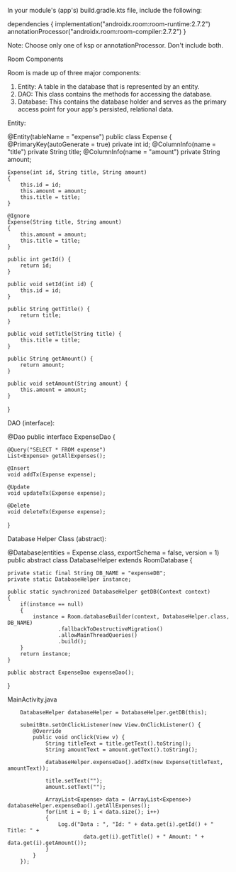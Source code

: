 In your module's (app's) build.gradle.kts file, include the following:

dependencies {
    implementation("androidx.room:room-runtime:2.7.2")
    annotationProcessor("androidx.room:room-compiler:2.7.2")
}

Note: Choose only one of ksp or annotationProcessor. Don't include both.

Room Components

Room is made up of three major components:

1.  Entity: A table in the database that is represented by an entity.
2.  DAO: This class contains the methods for accessing the database.
3.  Database: This contains the database holder and serves as the primary access point for your app's persisted, relational data.

Entity:

@Entity(tableName = "expense")
public class Expense {
    @PrimaryKey(autoGenerate = true)
    private int id;
    @ColumnInfo(name = "title")
    private String title;
    @ColumnInfo(name = "amount")
    private String amount;

    Expense(int id, String title, String amount)
    {
        this.id = id;
        this.amount = amount;
        this.title = title;
    }

    @Ignore
    Expense(String title, String amount)
    {
        this.amount = amount;
        this.title = title;
    }

    public int getId() {
        return id;
    }

    public void setId(int id) {
        this.id = id;
    }

    public String getTitle() {
        return title;
    }

    public void setTitle(String title) {
        this.title = title;
    }

    public String getAmount() {
        return amount;
    }

    public void setAmount(String amount) {
        this.amount = amount;
    }
}

DAO (interface):

@Dao
public interface ExpenseDao {

    @Query("SELECT * FROM expense")
    List<Expense> getAllExpenses();

    @Insert
    void addTx(Expense expense);

    @Update
    void updateTx(Expense expense);

    @Delete
    void deleteTx(Expense expense);

}

Database Helper Class (abstract):

@Database(entities = Expense.class, exportSchema = false, version = 1)
public abstract class DatabaseHelper extends RoomDatabase {

    private static final String DB_NAME = "expenseDB";
    private static DatabaseHelper instance;

    public static synchronized DatabaseHelper getDB(Context context)
    {
        if(instance == null)
        {
            instance = Room.databaseBuilder(context, DatabaseHelper.class, DB_NAME)
                    .fallbackToDestructiveMigration()
                    .allowMainThreadQueries()
                    .build();
        }
        return instance;
    }

    public abstract ExpenseDao expenseDao();

}

MainActivity.java

        DatabaseHelper databaseHelper = DatabaseHelper.getDB(this);

        submitBtn.setOnClickListener(new View.OnClickListener() {
            @Override
            public void onClick(View v) {
                String titleText = title.getText().toString();
                String amountText = amount.getText().toString();

                databaseHelper.expenseDao().addTx(new Expense(titleText, amountText));

                title.setText("");
                amount.setText("");

                ArrayList<Expense> data = (ArrayList<Expense>) databaseHelper.expenseDao().getAllExpenses();
                for(int i = 0; i < data.size(); i++)
                {
                    Log.d("Data : ", "Id: " + data.get(i).getId() + " Title: " +
                            data.get(i).getTitle() + " Amount: " + data.get(i).getAmount());
                }
            }
        });


